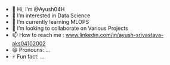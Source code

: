 - 👋 Hi, I’m @Ayush04H
- 👀 I’m interested in Data Science
- 🌱 I’m currently learning MLOPS
- 💞️ I’m looking to collaborate on Various Projects
- 📫 How to reach me : www.linkedin.com/in/ayush-srivastava-aks04102002
- 😄 Pronouns: ...
- ⚡ Fun fact: ...

<!---
Ayush04H/Ayush04H is a ✨ special ✨ repository because its `README.md` (this file) appears on your GitHub profile.
You can click the Preview link to take a look at your changes.
--->
